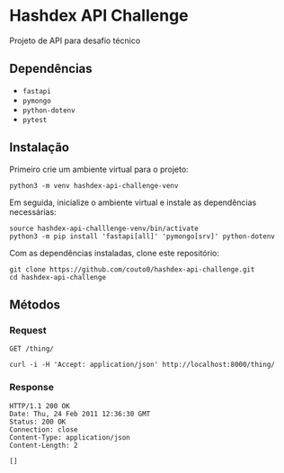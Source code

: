 # Hashdex API Challenge
Projeto de API para desafio técnico  

## Dependências

- `fastapi`
- `pymongo`
- `python-dotenv`
- `pytest`

## Instalação

Primeiro crie um ambiente virtual para o projeto:

    python3 -m venv hashdex-api-challenge-venv

Em seguida, inicialize o ambiente virtual e instale as dependências necessárias:

    source hashdex-api-challlenge-venv/bin/activate
    python3 -m pip install 'fastapi[all]' 'pymongo[srv]' python-dotenv

Com as dependências instaladas, clone este repositório:

    git clone https://github.com/couto0/hashdex-api-challenge.git
    cd hashdex-api-challenge

## Métodos

### Request

`GET /thing/`

    curl -i -H 'Accept: application/json' http://localhost:8000/thing/

### Response

    HTTP/1.1 200 OK
    Date: Thu, 24 Feb 2011 12:36:30 GMT
    Status: 200 OK
    Connection: close
    Content-Type: application/json
    Content-Length: 2

    []


